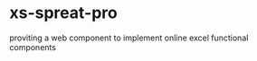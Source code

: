 <!--
 * @Date: 2022-12-05 14:31:01
 * @LastEditors: maclerylin
 * @LastEditTime: 2022-12-05 14:38:34
-->
# xs-spreat-pro
proviting a web component to implement online excel functional components

